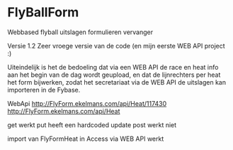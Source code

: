 # FlyBallForm
Webbased flyball uitslagen formulieren vervanger

Versie 1.2
Zeer vroege versie van de code (en mijn eerste WEB API project :)

Uiteindelijk is het de bedoeling dat via een WEB API de race en heat info aan het begin van de dag wordt geupload, en dat de lijnrechters per heat het form bijwerken, zodat het secretariaat via de WEB API de uitslagen kan importeren in de Fybase.

WebApi
http://FlyForm.ekelmans.com/api/Heat/117430 http://FlyForm.ekelmans.com/api/Heat

get werkt put heeft een hardcoded update post werkt niet

import van FlyFormHeat in Access via WEB API werkt
